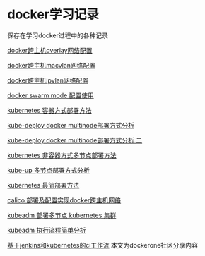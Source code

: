 # docker学习记录

保存在学习docker过程中的各种记录

[docker跨主机overlay网络配置](docker跨主机overlay网络配置.md)

[docker跨主机macvlan网络配置](docker跨主机macvlan网络配置.md)

[docker跨主机ipvlan网络配置](docker跨主机ipvlan网络配置.md)

[docker swarm mode 配置使用](docker%20swarm%20mode%20配置使用.md)

[kubernetes 容器方式部署方法](kubernetes%20容器方式部署.md)

[kube-deploy docker multinode部署方式分析](kube-deploy%20docker%20multinode部署方式分析.md)

[kube-deploy docker multinode部署方式分析 二](kube-deploy%20docker%20multinode部署方式分析%20二.md)

[kubernetes 非容器方式多节点部署方法](kubernetes%20非容器方式多节点部署.md)

[kube-up 多节点部署方式分析](kube-up.sh%20kubernetes多节点部署方式分析.md)

[kubernetes 最简部署方法](最简化的%20kubernetes%20部署.md)

[calico 部署及配置实现docker跨主机网络](calico%20安装及配置实现docker跨主机网络.md)

[kubeadm 部署多节点 kubernetes 集群](kubeadm%20部署多节点%20kubernetes%20集群.md)

[kubeadm 执行流程简单分析](kubeadm%20部署多节点%20kubernetes%20执行流程分析.md)

[基于jenkins和kubernetes的ci工作流](基于jenkins和kubernetes的ci工作流.md)  本文为dockerone社区分享内容 

